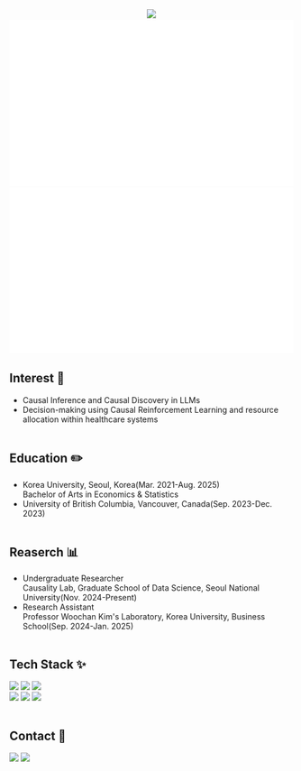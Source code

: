 <div align="center">
    <img src="https://capsule-render.vercel.app/api?type=venom&color=ADD8E6&height=300&section=header&text=Jiwon%20Matilda%20Bae&desc=Data%20Scientist%20in%20Causal%20Decision%20Making&descSize=20&descAlign=70&descAlignY=70&fontColor=4682B4&fontSize=80" />
</div>


<div align="center">
    <img src="https://github.com/MatildaBae/github-stats-transparent/blob/output/generated/overview.svg#gh-light-mode-only" />
    <img src="https://github.com/MatildaBae/github-stats-transparent/blob/output/generated/languages.svg#gh-light-mode-only" />
</div>


## Interest 🧐
- Causal Inference and Causal Discovery in LLMs <br>
- Decision-making using Causal Reinforcement Learning and resource allocation within healthcare systems
<br> <br>


## Education ✏️
- Korea University, Seoul, Korea(Mar. 2021-Aug. 2025) <br> Bachelor of Arts in Economics & Statistics <br>
- University of British Columbia, Vancouver, Canada(Sep. 2023-Dec. 2023)
<br> <br>

## Reaserch 📊
- Undergraduate Researcher <br> Causality Lab, Graduate School of Data Science, Seoul National University(Nov. 2024-Present) <br>
- Research Assistant <br> Professor Woochan Kim's Laboratory, Korea University, Business School(Sep. 2024-Jan. 2025)
<br> <br>

## Tech Stack ✨
<img src="https://img.shields.io/badge/Python-3776AB?style=for-the-badge&logo=Python&logoColor=white"> <img src="https://img.shields.io/badge/R-276DC3?style=for-the-badge&logo=R&logoColor=white"> <img src="https://img.shields.io/badge/C-A8B9CC?style=for-the-badge&logo=C&logoColor=white">
<br>
<img src="https://img.shields.io/badge/GitHub-181717?style=for-the-badge&logo=GitHub&logoColor=white">
<img src="https://img.shields.io/badge/Google Colab-F9AB00?style=for-the-badge&logo=Google Colab&logoColor=white">
<img src="https://img.shields.io/badge/Slack-4A154B?style=for-the-badge&logo=Slack&logoColor=white">
<br> <br>

## Contact 💬
<a href="mailto:com0901226@korea.ac.kr">
<img src="https://img.shields.io/badge/Gmail-EA4335?style=for-the-badge&logo=Gmail&logoColor=white&link=mailto:com0901226@korea.ac.kr"/></a>
<a href="https://www.instagram.com/matildabae_/">
<img src="https://img.shields.io/badge/Instagram-E4405F?style=for-the-badge&logo=Instagram&logoColor=white&link="https://www.instagram.com/matildabae_/"/></a> 
<br> <br>
